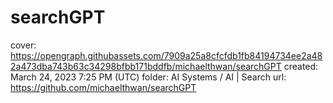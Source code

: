# searchGPT

cover: https://opengraph.githubassets.com/7909a25a8cfcfdb1fb84194734ee2a482a473dba743b63c34298bfbb171bddfb/michaelthwan/searchGPT
created: March 24, 2023 7:25 PM (UTC)
folder: AI Systems / AI | Search
url: https://github.com/michaelthwan/searchGPT